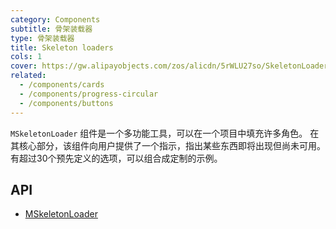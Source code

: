 ```yaml
---
category: Components
subtitle: 骨架装载器
type: 骨架装载器
title: Skeleton loaders
cols: 1
cover: https://gw.alipayobjects.com/zos/alicdn/5rWLU27so/SkeletonLoader.svg
related:
  - /components/cards
  - /components/progress-circular
  - /components/buttons
---
```


`MSkeletonLoader` 组件是一个多功能工具，可以在一个项目中填充许多角色。 在其核心部分，该组件向用户提供了一个指示，指出某些东西即将出现但尚未可用。 有超过30个预先定义的选项，可以组合成定制的示例。

## API

- [MSkeletonLoader](/api/MSkeletonLoader)